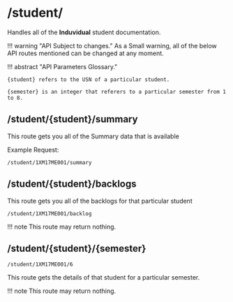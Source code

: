 # /student/

Handles all of the **Induvidual** student documentation.


!!! warning "API Subject to changes."
    As a Small warning, all of the below API routes mentioned can be changed at any moment. 

!!! abstract "API Parameters Glossary."

    {student} refers to the USN of a particular student.
    
    {semester} is an integer that referers to a particular semester from 1 to 8.


 
## /student/{student}/summary

This route gets you all of the Summary data that is available 

Example Request:

```
/student/1XM17ME001/summary
```


## /student/{student}/backlogs

This route gets you all of the backlogs for that particular student


```
/student/1XM17ME001/backlog
```

!!! note
    This route may return nothing. 


## /student/{student}/{semester}


```
/student/1XM17ME001/6
```

This route gets the details of that student for a particular semester.

!!! note
    This route may return nothing.